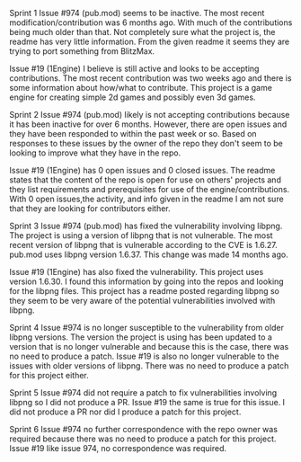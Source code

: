 Sprint 1
Issue #974 (pub.mod) seems to be inactive. The most recent modification/contribution was 6 months ago. With much of the contributions being much older than that. Not completely sure what the project is, the readme has very little information. From the given readme it seems they are trying to port something from BlitzMax.

Issue #19 (1Engine) I believe is still active and looks to be accepting contributions. The most recent contribution was two weeks ago and there is some information about how/what to contribute. This project is a game engine for creating simple 2d games and possibly even 3d games.

Sprint 2
Issue #974 (pub.mod) likely is not accepting contributions because it has been inactive for over 6 months. However, there are open issues and they have been responded to within the past week or so. Based on responses to these issues by the owner of the repo they don't seem to be looking to improve what they have in the repo.

Issue #19 (1Engine) has 0 open issues and 0 closed issues. The readme states that the content of the repo is open for use on others' projects and they list requirements and prerequisites for use of the engine/contributions. With 0 open issues,the activity, and info given in the readme I am not sure that they are looking for contributors either.

Sprint 3
Issue #974 (pub.mod) has fixed the vulnerability involving libpng. The project is using a version of libpng that is not vulnerable. The most recent version of libpng that is vulnerable according to the CVE is 1.6.27. pub.mod uses libpng version 1.6.37. This change was made 14 months ago.

Issue #19 (1Engine) has also fixed the vulnerability. This project uses version 1.6.30. I found this information by going into the repos and looking for the libpng files. This project has a readme posted regarding libpng so they seem to be very aware of the potential vulnerabilities involved with libpng. 

Sprint 4
Issue #974 is no longer susceptible to the vulnerability from older libpng versions. The version the project is using has been updated to a version that is no longer vulnerable and because this is the case, there was no need to produce a patch.
Issue #19 is also no longer vulnerable to the issues with older versions of libpng. There was no need to produce a patch for this project either.

Sprint 5
Issue #974 did not require a patch to fix vulnerabilities involving libpng so I did not produce a PR.
Issue #19 the same is true for this issue. I did not produce a PR nor did I produce a patch for this project.

Sprint 6
Issue #974 no further correspondence with the repo owner was required because there was no need to produce a patch for this project.
Issue #19 like issue 974, no correspondence was required.

